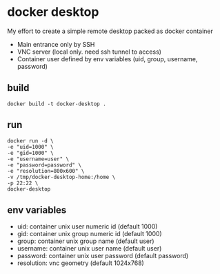 # docker desktop

My effort to create a simple remote desktop packed as docker container

* Main entrance only by SSH
* VNC server (local only. need ssh tunnel to access)
* Container user defined by env variables (uid, group, username, password)


## build
```
docker build -t docker-desktop .
```

## run

```
docker run -d \
-e "uid=1000" \
-e "gid=1000" \
-e "username=user" \
-e "password=password" \
-e "resolution=800x600" \
-v /tmp/docker-desktop-home:/home \
-p 22:22 \
docker-desktop
```

## env variables

* uid: container unix user numeric id (default 1000)
* gid: container unix group numeric id (default 1000)
* group: container unix group name (default user)
* username: container unix user name (default user)
* password: container unix user password (default password)
* resolution: vnc geometry (default 1024x768)
